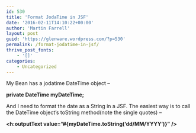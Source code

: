 ```yaml
---
id: 530
title: 'Format JodaTime in JSF'
date: '2016-02-11T14:10:22+00:00'
author: 'Martin Farrell'
layout: post
guid: 'https://glenware.wordpress.com/?p=530'
permalink: /format-jodatime-in-jsf/
thrive_post_fonts:
    - '[]'
categories:
    - Uncategorized
---
```


My Bean has a jodatime DateTime object –

**private DateTime myDateTime;**

And I need to format the date as a String in a JSF. The easiest way is to call the DateTime object’s toString method(note the single quotes) –

**&lt;h:outputText value=”#{myDateTime.toString(‘dd/MM/YYYY’)}” /&gt;**